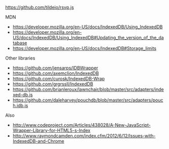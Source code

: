 https://github.com/tildeio/rsvp.js

MDN
* https://developer.mozilla.org/en-US/docs/IndexedDB/Using_IndexedDB
* https://developer.mozilla.org/en-US/docs/IndexedDB/Using_IndexedDB#Updating_the_version_of_the_database
* https://developer.mozilla.org/en-US/docs/IndexedDB#Storage_limits

Other libraries
* https://github.com/jensarps/IDBWrapper
* https://github.com/axemclion/IndexedDB
* https://github.com/curosk/IndexedDB-Wrap
* https://github.com/grgrssll/IndexedDB
* https://github.com/brianleroux/lawnchair/blob/master/src/adapters/indexed-db.js
* https://github.com/daleharvey/pouchdb/blob/master/src/adapters/pouch.idb.js

Also
* http://www.codeproject.com/Articles/438028/A-New-JavaScript-Wrapper-Library-for-HTML5-s-Index
* http://www.raymondcamden.com/index.cfm/2012/6/12/Issues-with-IndexedDB-and-Chrome
